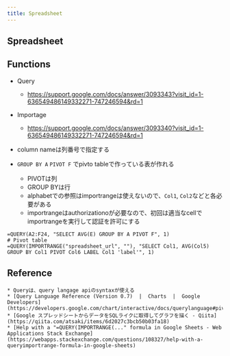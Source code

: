 ```yaml
---
title: Spreadsheet
---
```


## Spreadsheet


## Functions

* Query
    * https://support.google.com/docs/answer/3093343?visit_id=1-636549486149332271-747246594&rd=1
* Importage
    * https://support.google.com/docs/answer/3093340?visit_id=1-636549486149332271-747246594&rd=1


* column nameは列番号で指定する
* `GROUP BY A` `PIVOT F` でpivto tableで作っている表が作れる
    * PIVOTは列
    * GROUP BYは行
    * alphabetでの参照はimportrangeは使えないので、`Col1`, `Col2`などと各必要がある
    * importrangeはauthorizationoが必要なので、初回は適当なcellでimportrangeを実行して認証を許可にする

```
=QUERY(A2:F24, "SELECT AVG(E) GROUP BY A PIVOT F", 1)
# Pivot table
=QUERY(IMPORTRANGE("spreadsheet_url", ""), "SELECT Col1, AVG(Col5) GROUP BY Col1 PIVOT Col6 LABEL Col1 'label'", 1)
```

## Reference
    * Queryは、query langage apiのsyntaxが使える
    * [Query Language Reference (Version 0.7)  |  Charts  |  Google Developers](https://developers.google.com/chart/interactive/docs/querylanguage#pivot)
    * [Google スプレッドシートからデータをSQLライクに取得してグラフを描く - Qiita](https://qiita.com/atsaki/items/6d2027c3bcb50b03fa18)
    * [Help with a "=QUERY(IMPORTRANGE(..." formula in Google Sheets - Web Applications Stack Exchange](https://webapps.stackexchange.com/questions/108327/help-with-a-queryimportrange-formula-in-google-sheets)

